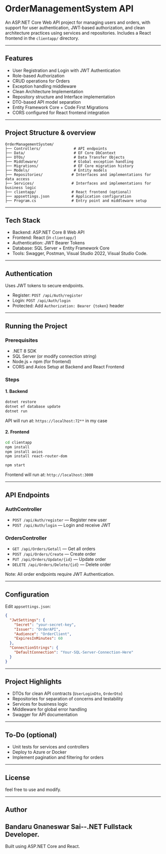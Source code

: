 # OrderManagementSystem API

An ASP.NET Core Web API project for managing users and orders, with support for user authentication, JWT-based authorization, and clean architecture practices using services and repositories. Includes a React frontend in the `clientapp/` directory.

---

## Features

- User Registration and Login with JWT Authentication
- Role-based Authorization
- CRUD operations for Orders
- Exception handling middleware
- Clean Architecture Implementation
- Repository structure and Interface implementation
- DTO-based API model separation
- Entity Framework Core + Code First Migrations
- CORS configured for React frontend integration

---

## Project Structure & overview

```
OrderManagementSystem/
├── Controllers/               # API endpoints
├── Data/                      # EF Core DbContext
├── DTOs/                      # Data Transfer Objects
├── Middleware/                # Global exception handling
├── Migrations/                # EF Core migration history
├── Models/                    # Entity models
├── Repositories/             # Interfaces and implementations for data access
├── Services/                 # Interfaces and implementations for business logic
├── clientapp/                # React frontend (optional)
├── appsettings.json          # Application configuration
├── Program.cs                # Entry point and middleware setup
```

---

## Tech Stack

- Backend: ASP.NET Core 8 Web API
- Frontend: React (in `clientapp/`)
- Authentication: JWT Bearer Tokens
- Database: SQL Server + Entity Framework Core
- Tools: Swagger, Postman, Visual Studio 2022, Visual Studio Code.

---

## Authentication

Uses JWT tokens to secure endpoints.

- Register: `POST /api/Auth/register`
- Login: `POST /api/Auth/login`
- Protected: Add `Authorization: Bearer {token}` header

---

## Running the Project

### Prerequisites

- .NET 8 SDK
- SQL Server (or modify connection string)
- Node.js + npm (for frontend)
- CORS and Axios Setup at Backend and React Frontend

### Steps

#### 1. Backend

```bash
dotnet restore
dotnet ef database update
dotnet run
```

API will run at: `https://localhost:72**` in my case

#### 2. Frontend

```bash
cd clientapp
npm install
npm install axios
npm install react-router-dom

npm start
```

Frontend will run at: `http://localhost:3000`

---

## API Endpoints

### AuthController

- `POST /api/Auth/register` — Register new user
- `POST /api/Auth/login` — Login and receive JWT

### OrdersController

- `GET /api/Orders/Getall` — Get all orders
- `POST /api/Orders/Create` — Create order
- `PUT /api/Orders/Update/{id}` — Update order
- `DELETE /api/Orders/Delete/{id}` — Delete order

Note: All order endpoints require JWT Authentication.

---

## Configuration

Edit `appsettings.json`:

```json
{
  "JwtSettings": {
    "Secret": "your-secret-key",
    "Issuer": "OrderAPI",
    "Audience": "OrderClient",
    "ExpiresInMinutes": 60
  },
  "ConnectionStrings": {
    "DefaultConnection": "Your-SQL-Server-Connection-Here"
  }
}
```

---

## Project Highlights

- DTOs for clean API contracts (`UserLoginDto`, `OrderDto`)
- Repositories for separation of concerns and testability
- Services for business logic
- Middleware for global error handling
- Swagger for API documentation

---

## To-Do (optional)

- Unit tests for services and controllers
- Deploy to Azure or Docker
- Implement pagination and filtering for orders

---

## License

feel free to use and modify.

---

## Author
## Bandaru Gnaneswar Sai--.NET Fullstack Developer.
Built using ASP.NET Core and React.
